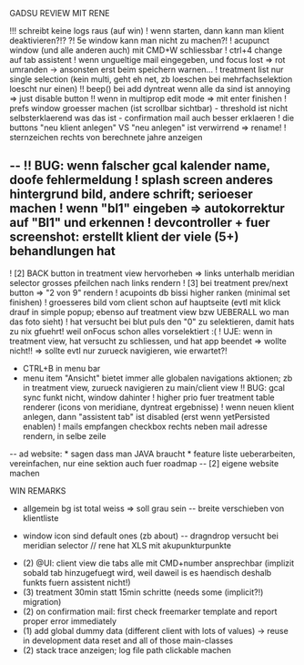 GADSU REVIEW MIT RENE

!!! schreibt keine logs raus (auf win)
! wenn starten, dann kann man klient deaktivieren?!?
?! 5e window kann man nicht zu machen?!
! acupunct window (und alle anderen auch) mit CMD+W schliessbar
! ctrl+4 change auf tab assistent
! wenn ungueltige mail eingegeben, und focus lost => rot umranden
	-> ansonsten erst beim speichern warnen...
! treatment list nur single selection (kein multi, geht eh net, zb loeschen bei mehrfachselektion loescht nur einen)
!! beep() bei add dyntreat wenn alle da sind ist annoying => just disable button
!! wenn in multiprop edit mode => mit enter finishen
! prefs window groesser machen (ist scrollbar sichtbar)
	- threshold ist nicht selbsterklaerend was das ist
	- confirmation mail auch besser erklaeren
! die buttons "neu klient anlegen" VS "neu anlegen" ist verwirrend => rename!
! sternzeichen rechts von berechnete jahre anzeigen

--
!! BUG: wenn falscher gcal kalender name, doofe fehlermeldung
! splash screen anderes hintergrund bild, andere schrift; serioeser machen
! wenn "bl1" eingeben => autokorrektur auf "Bl1" und erkennen
! devcontroller + fuer screenshot: erstellt klient der viele (5+) behandlungen hat
--
! [2] BACK button in treatment view hervorheben => links unterhalb meridian selector grosses pfeilchen nach links rendern
! [3] bei treatment prev/next button => "2 von 9" rendern
! acupoints db bissi higher ranken (minimal set finishen)
! groesseres bild vom client schon auf hauptseite (evtl mit klick drauf in simple popup; ebenso auf treatment view bzw UEBERALL wo man das foto sieht)
! hat versucht bei blut puls den "0" zu selektieren, damit hats zu nix gfuehrt! weil onFocus schon alles vorselektiert :(
! UJE: wenn in treatment view, hat versucht zu schliessen, und hat app beendet => wollte nicht!! => sollte evtl nur zurueck navigieren, wie erwartet?!
- CTRL+B in menu bar
-  menu item "Ansicht" bietet immer alle globalen navigations aktionen; zb in treatment view, zurueck navigieren zu main/client view
!! BUG: gcal sync funkt nicht, window dahinter
! higher prio fuer treatment table renderer (icons von meridiane, dyntreat ergebnisse)
! wenn neuen klient anlegen, dann "assistent tab" ist disabled (erst wenn yetPersisted enablen)
! mails empfangen checkbox rechts neben mail adresse rendern, in selbe zeile

-- ad website:
	* sagen dass man JAVA braucht
	* feature liste ueberarbeiten, vereinfachen, nur eine sektion auch fuer roadmap
-- [2] eigene website machen

WIN REMARKS
* allgemein bg ist total weiss => soll grau sein
-- breite verschieben von klientliste
- window icon sind default ones (zb about)
-- dragndrop versucht bei meridian selector
// rene hat XLS mit akupunkturpunkte


* (2) @UI: client view die tabs alle mit CMD+number ansprechbar (implizit sobald tab hinzugefuegt wird, weil daweil is es haendisch deshalb funkts fuern assistent nicht!) 
* (3) treatment 30min statt 15min schritte (needs some (implicit?!) migration)
* (2) on confirmation mail: first check freemarker template and report proper error immediately
* (1) add global dummy data (different client with lots of values) -> reuse in development data reset and all of those main-classes
* (2) stack trace anzeigen; log file path clickable machen
